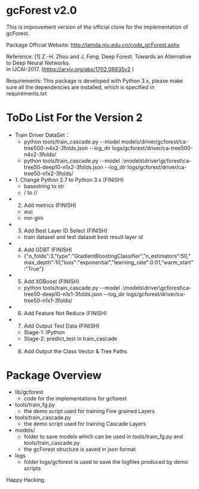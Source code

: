 gcForest v2.0
========
This is improvement version of the official clone for the implementation of gcForest.

Package Official Website: http://lamda.nju.edu.cn/code_gcForest.ashx                      

Reference: [1] Z.-H. Zhou and J. Feng. Deep Forest: Towards an Alternative to Deep Neural Networks.               
            In IJCAI-2017.  (https://arxiv.org/abs/1702.08835v2 )                                                 

Requirements: This package is developed with Python 3.x, please make sure all the dependencies are installed,  which is specified in requirements.txt                                                                            


ToDo List For the Version 2
========
- Train Driver DataSet：
  - python tools/train_cascade.py --model models/driver/gcforest/ca-tree500-n4x2-3folds.json --log_dir logs/gcforest/driver/ca-tree500-n4x2-3folds/
  - python tools/train_cascade.py --model .\models\driver\gcforest\ca-tree50-deep10-n1x2-3folds.json --log_dir logs/gcforest/driver/ca-tree50-n1x2-3folds/
- ​1. Change Python 2.7 to Python 3.x (FINISH)
  - basestring to str
  - / to //
- 2. Add metrics (FINISH)
  - auc
  - nor-gini
- 3. Add Best Layer ID Select (FINISH)
  - train dataset and test dataset best result layer id
- 4. Add GDBT (FINISH)
  - {"n_folds":3,"type":"GradientBoostingClassifier","n_estimators":50,"max_depth":10,"loss":"exponential","learning_rate":0.01,"warm_start":"True"}
- 5. Add XGBoost (FINISH)
  - python tools/train_cascade.py --model .\models\driver\gcforest\ca-tree50-deep10-n1x1-3folds.json --log_dir logs/gcforest/driver/ca-tree50-n1x1-3folds/
- 6. Add Feature Not Reduce (FINISH)
- 7. Add Output Test Data (FINISH)
  - Stage-1: IPython
  - Stage-2: predict_test in train_cascade
- 8. Add Output the Class Vector & Tree Paths

Package Overview
========
* lib/gcforest
    - code for the implementations for gcforest
* tools/train_fg.py
    - the demo script used for training Fine grained Layers
* tools/train_cascade.py
    - the demo script used for training Cascade Layers
* models/
    - folder to save models which can be used in tools/train_fg.py and tools/train_cascade.py
    - the gcForest structure is saved in json format
* logs
    - folder logs/gcforest is used to save the logfiles produced by demo scripts


Happy Hacking.